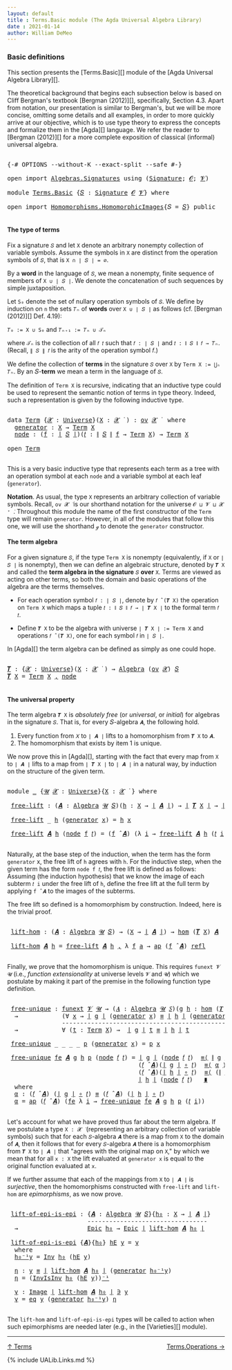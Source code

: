 ```yaml
---
layout: default
title : Terms.Basic module (The Agda Universal Algebra Library)
date : 2021-01-14
author: William DeMeo
---
```


### <a id="basic-definitions">Basic definitions</a>

This section presents the [Terms.Basic][] module of the [Agda Universal Algebra Library][].

The theoretical background that begins each subsection below is based on Cliff Bergman's textbook [Bergman (2012)][], specifically, Section 4.3.  Apart from notation, our presentation is similar to Bergman's, but we will be more concise, omitting some details and all examples, in order to more quickly arrive at our objective, which is to use type theory to express the concepts and formalize them in the [Agda][] language.  We refer the reader to [Bergman (2012)][] for a more complete exposition of classical (informal) universal algebra.

<pre class="Agda">

<a id="833" class="Symbol">{-#</a> <a id="837" class="Keyword">OPTIONS</a> <a id="845" class="Pragma">--without-K</a> <a id="857" class="Pragma">--exact-split</a> <a id="871" class="Pragma">--safe</a> <a id="878" class="Symbol">#-}</a>

<a id="883" class="Keyword">open</a> <a id="888" class="Keyword">import</a> <a id="895" href="Algebras.Signatures.html" class="Module">Algebras.Signatures</a> <a id="915" class="Keyword">using</a> <a id="921" class="Symbol">(</a><a id="922" href="Algebras.Signatures.html#1238" class="Function">Signature</a><a id="931" class="Symbol">;</a> <a id="933" href="Overture.Preliminaries.html#8157" class="Generalizable">𝓞</a><a id="934" class="Symbol">;</a> <a id="936" href="Universes.html#262" class="Generalizable">𝓥</a><a id="937" class="Symbol">)</a>

<a id="940" class="Keyword">module</a> <a id="947" href="Terms.Basic.html" class="Module">Terms.Basic</a> <a id="959" class="Symbol">{</a><a id="960" href="Terms.Basic.html#960" class="Bound">𝑆</a> <a id="962" class="Symbol">:</a> <a id="964" href="Algebras.Signatures.html#1238" class="Function">Signature</a> <a id="974" href="Overture.Preliminaries.html#8157" class="Generalizable">𝓞</a> <a id="976" href="Universes.html#262" class="Generalizable">𝓥</a><a id="977" class="Symbol">}</a> <a id="979" class="Keyword">where</a>

<a id="986" class="Keyword">open</a> <a id="991" class="Keyword">import</a> <a id="998" href="Homomorphisms.HomomorphicImages.html" class="Module">Homomorphisms.HomomorphicImages</a><a id="1029" class="Symbol">{</a><a id="1030" class="Argument">𝑆</a> <a id="1032" class="Symbol">=</a> <a id="1034" href="Terms.Basic.html#960" class="Bound">𝑆</a><a id="1035" class="Symbol">}</a> <a id="1037" class="Keyword">public</a>

</pre>

#### <a id="the-type-of-terms">The type of terms</a>

Fix a signature `𝑆` and let `X` denote an arbitrary nonempty collection of variable symbols. Assume the symbols in `X` are distinct from the operation symbols of `𝑆`, that is `X ∩ ∣ 𝑆 ∣ = ∅`.

By a **word** in the language of `𝑆`, we mean a nonempty, finite sequence of members of `X ∪ ∣ 𝑆 ∣`. We denote the concatenation of such sequences by simple juxtaposition.

Let `S₀` denote the set of nullary operation symbols of `𝑆`. We define by induction on `n` the sets `𝑇ₙ` of **words** over `X ∪ ∣ 𝑆 ∣` as follows (cf. [Bergman (2012)][] Def. 4.19):

`𝑇₀ := X ∪ S₀` and `𝑇ₙ₊₁ := 𝑇ₙ ∪ 𝒯ₙ`

where `𝒯ₙ` is the collection of all `𝑓 𝑡` such that `𝑓 : ∣ 𝑆 ∣` and `𝑡 : ∥ 𝑆 ∥ 𝑓 → 𝑇ₙ`. (Recall, `∥ 𝑆 ∥ 𝑓` is the arity of the operation symbol 𝑓.)

We define the collection of **terms** in the signature `𝑆` over `X` by `Term X := ⋃ₙ 𝑇ₙ`. By an 𝑆-**term** we mean a term in the language of `𝑆`.

The definition of `Term X` is recursive, indicating that an inductive type could be used to represent the semantic notion of terms in type theory. Indeed, such a representation is given by the following inductive type.

<pre class="Agda">

<a id="2228" class="Keyword">data</a> <a id="Term"></a><a id="2233" href="Terms.Basic.html#2233" class="Datatype">Term</a> <a id="2238" class="Symbol">{</a><a id="2239" href="Terms.Basic.html#2239" class="Bound">𝓧</a> <a id="2241" class="Symbol">:</a> <a id="2243" href="Agda.Primitive.html#423" class="Function">Universe</a><a id="2251" class="Symbol">}(</a><a id="2253" href="Terms.Basic.html#2253" class="Bound">X</a> <a id="2255" class="Symbol">:</a> <a id="2257" href="Terms.Basic.html#2239" class="Bound">𝓧</a> <a id="2259" href="Universes.html#403" class="Function Operator">̇</a> <a id="2261" class="Symbol">)</a> <a id="2263" class="Symbol">:</a> <a id="2265" href="Algebras.Products.html#2231" class="Function">ov</a> <a id="2268" href="Terms.Basic.html#2239" class="Bound">𝓧</a> <a id="2270" href="Universes.html#403" class="Function Operator">̇</a>  <a id="2273" class="Keyword">where</a>
  <a id="Term.generator"></a><a id="2281" href="Terms.Basic.html#2281" class="InductiveConstructor">generator</a> <a id="2291" class="Symbol">:</a> <a id="2293" href="Terms.Basic.html#2253" class="Bound">X</a> <a id="2295" class="Symbol">→</a> <a id="2297" href="Terms.Basic.html#2233" class="Datatype">Term</a> <a id="2302" href="Terms.Basic.html#2253" class="Bound">X</a>
  <a id="Term.node"></a><a id="2306" href="Terms.Basic.html#2306" class="InductiveConstructor">node</a> <a id="2311" class="Symbol">:</a> <a id="2313" class="Symbol">(</a><a id="2314" href="Terms.Basic.html#2314" class="Bound">f</a> <a id="2316" class="Symbol">:</a> <a id="2318" href="Overture.Preliminaries.html#13832" class="Function Operator">∣</a> <a id="2320" href="Terms.Basic.html#960" class="Bound">𝑆</a> <a id="2322" href="Overture.Preliminaries.html#13832" class="Function Operator">∣</a><a id="2323" class="Symbol">)(</a><a id="2325" href="Terms.Basic.html#2325" class="Bound">𝑡</a> <a id="2327" class="Symbol">:</a> <a id="2329" href="Overture.Preliminaries.html#13884" class="Function Operator">∥</a> <a id="2331" href="Terms.Basic.html#960" class="Bound">𝑆</a> <a id="2333" href="Overture.Preliminaries.html#13884" class="Function Operator">∥</a> <a id="2335" href="Terms.Basic.html#2314" class="Bound">f</a> <a id="2337" class="Symbol">→</a> <a id="2339" href="Terms.Basic.html#2233" class="Datatype">Term</a> <a id="2344" href="Terms.Basic.html#2253" class="Bound">X</a><a id="2345" class="Symbol">)</a> <a id="2347" class="Symbol">→</a> <a id="2349" href="Terms.Basic.html#2233" class="Datatype">Term</a> <a id="2354" href="Terms.Basic.html#2253" class="Bound">X</a>

<a id="2357" class="Keyword">open</a> <a id="2362" href="Terms.Basic.html#2233" class="Module">Term</a>

</pre>

This is a very basic inductive type that represents each term as a tree with an operation symbol at each `node` and a variable symbol at each leaf (`generator`).


**Notation**. As usual, the type `X` represents an arbitrary collection of variable symbols. Recall, `ov 𝓧 ̇` is our shorthand notation for the universe `𝓞 ⊔ 𝓥 ⊔ 𝓧 ⁺ ̇`.  Throughout this module the name of the first constructor of the `Term` type will remain `generator`. However, in all of the modules that follow this one, we will use the shorthand `ℊ` to denote the `generator` constructor.



#### <a id="the-term-algebra">The term algebra</a>

For a given signature `𝑆`, if the type `Term X` is nonempty (equivalently, if `X` or `∣ 𝑆 ∣` is nonempty), then we can define an algebraic structure, denoted by `𝑻 X` and called the **term algebra in the signature** `𝑆` **over** `X`.  Terms are viewed as acting on other terms, so both the domain and basic operations of the algebra are the terms themselves.

* For each operation symbol `𝑓 : ∣ 𝑆 ∣`, denote by `𝑓 ̂ (𝑻 X)` the operation on `Term X` which maps a tuple `𝑡 : ∥ 𝑆 ∥ 𝑓 → ∣ 𝑻 X ∣` to the formal term `𝑓 𝑡`.

* Define `𝑻 X` to be the algebra with universe `∣ 𝑻 X ∣ := Term X` and operations `𝑓 ̂ (𝑻 X)`, one for each symbol `𝑓` in `∣ 𝑆 ∣`.

In [Agda][] the term algebra can be defined as simply as one could hope.

<pre class="Agda">

<a id="𝑻"></a><a id="3732" href="Terms.Basic.html#3732" class="Function">𝑻</a> <a id="3734" class="Symbol">:</a> <a id="3736" class="Symbol">{</a><a id="3737" href="Terms.Basic.html#3737" class="Bound">𝓧</a> <a id="3739" class="Symbol">:</a> <a id="3741" href="Agda.Primitive.html#423" class="Function">Universe</a><a id="3749" class="Symbol">}(</a><a id="3751" href="Terms.Basic.html#3751" class="Bound">X</a> <a id="3753" class="Symbol">:</a> <a id="3755" href="Terms.Basic.html#3737" class="Bound">𝓧</a> <a id="3757" href="Universes.html#403" class="Function Operator">̇</a> <a id="3759" class="Symbol">)</a> <a id="3761" class="Symbol">→</a> <a id="3763" href="Algebras.Algebras.html#844" class="Function">Algebra</a> <a id="3771" class="Symbol">(</a><a id="3772" href="Algebras.Products.html#2231" class="Function">ov</a> <a id="3775" href="Terms.Basic.html#3737" class="Bound">𝓧</a><a id="3776" class="Symbol">)</a> <a id="3778" href="Terms.Basic.html#960" class="Bound">𝑆</a>
<a id="3780" href="Terms.Basic.html#3732" class="Function">𝑻</a> <a id="3782" href="Terms.Basic.html#3782" class="Bound">X</a> <a id="3784" class="Symbol">=</a> <a id="3786" href="Terms.Basic.html#2233" class="Datatype">Term</a> <a id="3791" href="Terms.Basic.html#3782" class="Bound">X</a> <a id="3793" href="Overture.Preliminaries.html#13136" class="InductiveConstructor Operator">,</a> <a id="3795" href="Terms.Basic.html#2306" class="InductiveConstructor">node</a>

</pre>



#### <a id="the-universal-property">The universal property</a>

The term algebra `𝑻 X` is *absolutely free* (or *universal*, or *initial*) for algebras in the signature `𝑆`. That is, for every 𝑆-algebra `𝑨`, the following hold.

1. Every function from `𝑋` to `∣ 𝑨 ∣` lifts to a homomorphism from `𝑻 X` to `𝑨`.
2. The homomorphism that exists by item 1 is unique.

We now prove this in [Agda][], starting with the fact that every map from `X` to `∣ 𝑨 ∣` lifts to a map from `∣ 𝑻 X ∣` to `∣ 𝑨 ∣` in a natural way, by induction on the structure of the given term.

<pre class="Agda">

<a id="4391" class="Keyword">module</a> <a id="4398" href="Terms.Basic.html#4398" class="Module">_</a> <a id="4400" class="Symbol">{</a><a id="4401" href="Terms.Basic.html#4401" class="Bound">𝓤</a> <a id="4403" href="Terms.Basic.html#4403" class="Bound">𝓧</a> <a id="4405" class="Symbol">:</a> <a id="4407" href="Agda.Primitive.html#423" class="Function">Universe</a><a id="4415" class="Symbol">}{</a><a id="4417" href="Terms.Basic.html#4417" class="Bound">X</a> <a id="4419" class="Symbol">:</a> <a id="4421" href="Terms.Basic.html#4403" class="Bound">𝓧</a> <a id="4423" href="Universes.html#403" class="Function Operator">̇</a> <a id="4425" class="Symbol">}</a> <a id="4427" class="Keyword">where</a>

 <a id="4435" href="Terms.Basic.html#4435" class="Function">free-lift</a> <a id="4445" class="Symbol">:</a> <a id="4447" class="Symbol">(</a><a id="4448" href="Terms.Basic.html#4448" class="Bound">𝑨</a> <a id="4450" class="Symbol">:</a> <a id="4452" href="Algebras.Algebras.html#844" class="Function">Algebra</a> <a id="4460" href="Terms.Basic.html#4401" class="Bound">𝓤</a> <a id="4462" href="Terms.Basic.html#960" class="Bound">𝑆</a><a id="4463" class="Symbol">)(</a><a id="4465" href="Terms.Basic.html#4465" class="Bound">h</a> <a id="4467" class="Symbol">:</a> <a id="4469" href="Terms.Basic.html#4417" class="Bound">X</a> <a id="4471" class="Symbol">→</a> <a id="4473" href="Overture.Preliminaries.html#13832" class="Function Operator">∣</a> <a id="4475" href="Terms.Basic.html#4448" class="Bound">𝑨</a> <a id="4477" href="Overture.Preliminaries.html#13832" class="Function Operator">∣</a><a id="4478" class="Symbol">)</a> <a id="4480" class="Symbol">→</a> <a id="4482" href="Overture.Preliminaries.html#13832" class="Function Operator">∣</a> <a id="4484" href="Terms.Basic.html#3732" class="Function">𝑻</a> <a id="4486" href="Terms.Basic.html#4417" class="Bound">X</a> <a id="4488" href="Overture.Preliminaries.html#13832" class="Function Operator">∣</a> <a id="4490" class="Symbol">→</a> <a id="4492" href="Overture.Preliminaries.html#13832" class="Function Operator">∣</a> <a id="4494" href="Terms.Basic.html#4448" class="Bound">𝑨</a> <a id="4496" href="Overture.Preliminaries.html#13832" class="Function Operator">∣</a>

 <a id="4500" href="Terms.Basic.html#4435" class="Function">free-lift</a> <a id="4510" class="Symbol">_</a> <a id="4512" href="Terms.Basic.html#4512" class="Bound">h</a> <a id="4514" class="Symbol">(</a><a id="4515" href="Terms.Basic.html#2281" class="InductiveConstructor">generator</a> <a id="4525" href="Terms.Basic.html#4525" class="Bound">x</a><a id="4526" class="Symbol">)</a> <a id="4528" class="Symbol">=</a> <a id="4530" href="Terms.Basic.html#4512" class="Bound">h</a> <a id="4532" href="Terms.Basic.html#4525" class="Bound">x</a>

 <a id="4536" href="Terms.Basic.html#4435" class="Function">free-lift</a> <a id="4546" href="Terms.Basic.html#4546" class="Bound">𝑨</a> <a id="4548" href="Terms.Basic.html#4548" class="Bound">h</a> <a id="4550" class="Symbol">(</a><a id="4551" href="Terms.Basic.html#2306" class="InductiveConstructor">node</a> <a id="4556" href="Terms.Basic.html#4556" class="Bound">f</a> <a id="4558" href="Terms.Basic.html#4558" class="Bound">𝑡</a><a id="4559" class="Symbol">)</a> <a id="4561" class="Symbol">=</a> <a id="4563" class="Symbol">(</a><a id="4564" href="Terms.Basic.html#4556" class="Bound">f</a> <a id="4566" href="Algebras.Algebras.html#3080" class="Function Operator">̂</a> <a id="4568" href="Terms.Basic.html#4546" class="Bound">𝑨</a><a id="4569" class="Symbol">)</a> <a id="4571" class="Symbol">(λ</a> <a id="4574" href="Terms.Basic.html#4574" class="Bound">i</a> <a id="4576" class="Symbol">→</a> <a id="4578" href="Terms.Basic.html#4435" class="Function">free-lift</a> <a id="4588" href="Terms.Basic.html#4546" class="Bound">𝑨</a> <a id="4590" href="Terms.Basic.html#4548" class="Bound">h</a> <a id="4592" class="Symbol">(</a><a id="4593" href="Terms.Basic.html#4558" class="Bound">𝑡</a> <a id="4595" href="Terms.Basic.html#4574" class="Bound">i</a><a id="4596" class="Symbol">))</a>

</pre>

Naturally, at the base step of the induction, when the term has the form `generator`
x, the free lift of `h` agrees with `h`.  For the inductive step, when the
given term has the form `node f 𝑡`, the free lift is defined as
follows: Assuming (the induction hypothesis) that we know the image of each
subterm `𝑡 i` under the free lift of `h`, define the free lift at the
full term by applying `f ̂ 𝑨` to the images of the subterms.

The free lift so defined is a homomorphism by construction. Indeed, here is the trivial proof.

<pre class="Agda">

 <a id="5155" href="Terms.Basic.html#5155" class="Function">lift-hom</a> <a id="5164" class="Symbol">:</a> <a id="5166" class="Symbol">(</a><a id="5167" href="Terms.Basic.html#5167" class="Bound">𝑨</a> <a id="5169" class="Symbol">:</a> <a id="5171" href="Algebras.Algebras.html#844" class="Function">Algebra</a> <a id="5179" href="Terms.Basic.html#4401" class="Bound">𝓤</a> <a id="5181" href="Terms.Basic.html#960" class="Bound">𝑆</a><a id="5182" class="Symbol">)</a> <a id="5184" class="Symbol">→</a> <a id="5186" class="Symbol">(</a><a id="5187" href="Terms.Basic.html#4417" class="Bound">X</a> <a id="5189" class="Symbol">→</a> <a id="5191" href="Overture.Preliminaries.html#13832" class="Function Operator">∣</a> <a id="5193" href="Terms.Basic.html#5167" class="Bound">𝑨</a> <a id="5195" href="Overture.Preliminaries.html#13832" class="Function Operator">∣</a><a id="5196" class="Symbol">)</a> <a id="5198" class="Symbol">→</a> <a id="5200" href="Homomorphisms.Basic.html#2004" class="Function">hom</a> <a id="5204" class="Symbol">(</a><a id="5205" href="Terms.Basic.html#3732" class="Function">𝑻</a> <a id="5207" href="Terms.Basic.html#4417" class="Bound">X</a><a id="5208" class="Symbol">)</a> <a id="5210" href="Terms.Basic.html#5167" class="Bound">𝑨</a>

 <a id="5214" href="Terms.Basic.html#5155" class="Function">lift-hom</a> <a id="5223" href="Terms.Basic.html#5223" class="Bound">𝑨</a> <a id="5225" href="Terms.Basic.html#5225" class="Bound">h</a> <a id="5227" class="Symbol">=</a> <a id="5229" href="Terms.Basic.html#4435" class="Function">free-lift</a> <a id="5239" href="Terms.Basic.html#5223" class="Bound">𝑨</a> <a id="5241" href="Terms.Basic.html#5225" class="Bound">h</a> <a id="5243" href="Overture.Preliminaries.html#13136" class="InductiveConstructor Operator">,</a> <a id="5245" class="Symbol">λ</a> <a id="5247" href="Terms.Basic.html#5247" class="Bound">f</a> <a id="5249" href="Terms.Basic.html#5249" class="Bound">a</a> <a id="5251" class="Symbol">→</a> <a id="5253" href="MGS-MLTT.html#6613" class="Function">ap</a> <a id="5256" class="Symbol">(</a><a id="5257" href="Terms.Basic.html#5247" class="Bound">f</a> <a id="5259" href="Algebras.Algebras.html#3080" class="Function Operator">̂</a> <a id="5261" href="Terms.Basic.html#5223" class="Bound">𝑨</a><a id="5262" class="Symbol">)</a> <a id="5264" href="Identity-Type.html#162" class="InductiveConstructor">refl</a>

</pre>

Finally, we prove that the homomorphism is unique.  This requires `funext 𝓥 𝓤` (i.e., *function extensionality* at universe levels `𝓥` and `𝓤`) which we postulate by making it part of the premise in the following function type definition.

<pre class="Agda">

 <a id="5537" href="Terms.Basic.html#5537" class="Function">free-unique</a> <a id="5549" class="Symbol">:</a> <a id="5551" href="MGS-FunExt-from-Univalence.html#393" class="Function">funext</a> <a id="5558" href="Terms.Basic.html#976" class="Bound">𝓥</a> <a id="5560" href="Terms.Basic.html#4401" class="Bound">𝓤</a> <a id="5562" class="Symbol">→</a> <a id="5564" class="Symbol">(</a><a id="5565" href="Terms.Basic.html#5565" class="Bound">𝑨</a> <a id="5567" class="Symbol">:</a> <a id="5569" href="Algebras.Algebras.html#844" class="Function">Algebra</a> <a id="5577" href="Terms.Basic.html#4401" class="Bound">𝓤</a> <a id="5579" href="Terms.Basic.html#960" class="Bound">𝑆</a><a id="5580" class="Symbol">)(</a><a id="5582" href="Terms.Basic.html#5582" class="Bound">g</a> <a id="5584" href="Terms.Basic.html#5584" class="Bound">h</a> <a id="5586" class="Symbol">:</a> <a id="5588" href="Homomorphisms.Basic.html#2004" class="Function">hom</a> <a id="5592" class="Symbol">(</a><a id="5593" href="Terms.Basic.html#3732" class="Function">𝑻</a> <a id="5595" href="Terms.Basic.html#4417" class="Bound">X</a><a id="5596" class="Symbol">)</a> <a id="5598" href="Terms.Basic.html#5565" class="Bound">𝑨</a><a id="5599" class="Symbol">)</a>
  <a id="5603" class="Symbol">→</a>            <a id="5616" class="Symbol">(∀</a> <a id="5619" href="Terms.Basic.html#5619" class="Bound">x</a> <a id="5621" class="Symbol">→</a> <a id="5623" href="Overture.Preliminaries.html#13832" class="Function Operator">∣</a> <a id="5625" href="Terms.Basic.html#5582" class="Bound">g</a> <a id="5627" href="Overture.Preliminaries.html#13832" class="Function Operator">∣</a> <a id="5629" class="Symbol">(</a><a id="5630" href="Terms.Basic.html#2281" class="InductiveConstructor">generator</a> <a id="5640" href="Terms.Basic.html#5619" class="Bound">x</a><a id="5641" class="Symbol">)</a> <a id="5643" href="Overture.Equality.html#2388" class="Datatype Operator">≡</a> <a id="5645" href="Overture.Preliminaries.html#13832" class="Function Operator">∣</a> <a id="5647" href="Terms.Basic.html#5584" class="Bound">h</a> <a id="5649" href="Overture.Preliminaries.html#13832" class="Function Operator">∣</a> <a id="5651" class="Symbol">(</a><a id="5652" href="Terms.Basic.html#2281" class="InductiveConstructor">generator</a> <a id="5662" href="Terms.Basic.html#5619" class="Bound">x</a><a id="5663" class="Symbol">))</a>
               <a id="5681" class="Comment">----------------------------------------------------</a>
  <a id="5736" class="Symbol">→</a>            <a id="5749" class="Symbol">∀</a> <a id="5751" class="Symbol">(</a><a id="5752" href="Terms.Basic.html#5752" class="Bound">t</a> <a id="5754" class="Symbol">:</a> <a id="5756" href="Terms.Basic.html#2233" class="Datatype">Term</a> <a id="5761" href="Terms.Basic.html#4417" class="Bound">X</a><a id="5762" class="Symbol">)</a> <a id="5764" class="Symbol">→</a>  <a id="5767" href="Overture.Preliminaries.html#13832" class="Function Operator">∣</a> <a id="5769" href="Terms.Basic.html#5582" class="Bound">g</a> <a id="5771" href="Overture.Preliminaries.html#13832" class="Function Operator">∣</a> <a id="5773" href="Terms.Basic.html#5752" class="Bound">t</a> <a id="5775" href="Overture.Equality.html#2388" class="Datatype Operator">≡</a> <a id="5777" href="Overture.Preliminaries.html#13832" class="Function Operator">∣</a> <a id="5779" href="Terms.Basic.html#5584" class="Bound">h</a> <a id="5781" href="Overture.Preliminaries.html#13832" class="Function Operator">∣</a> <a id="5783" href="Terms.Basic.html#5752" class="Bound">t</a>

 <a id="5787" href="Terms.Basic.html#5537" class="Function">free-unique</a> <a id="5799" class="Symbol">_</a> <a id="5801" class="Symbol">_</a> <a id="5803" class="Symbol">_</a> <a id="5805" class="Symbol">_</a> <a id="5807" href="Terms.Basic.html#5807" class="Bound">p</a> <a id="5809" class="Symbol">(</a><a id="5810" href="Terms.Basic.html#2281" class="InductiveConstructor">generator</a> <a id="5820" href="Terms.Basic.html#5820" class="Bound">x</a><a id="5821" class="Symbol">)</a> <a id="5823" class="Symbol">=</a> <a id="5825" href="Terms.Basic.html#5807" class="Bound">p</a> <a id="5827" href="Terms.Basic.html#5820" class="Bound">x</a>

 <a id="5831" href="Terms.Basic.html#5537" class="Function">free-unique</a> <a id="5843" href="Terms.Basic.html#5843" class="Bound">fe</a> <a id="5846" href="Terms.Basic.html#5846" class="Bound">𝑨</a> <a id="5848" href="Terms.Basic.html#5848" class="Bound">g</a> <a id="5850" href="Terms.Basic.html#5850" class="Bound">h</a> <a id="5852" href="Terms.Basic.html#5852" class="Bound">p</a> <a id="5854" class="Symbol">(</a><a id="5855" href="Terms.Basic.html#2306" class="InductiveConstructor">node</a> <a id="5860" href="Terms.Basic.html#5860" class="Bound">𝑓</a> <a id="5862" href="Terms.Basic.html#5862" class="Bound">𝑡</a><a id="5863" class="Symbol">)</a> <a id="5865" class="Symbol">=</a> <a id="5867" href="Overture.Preliminaries.html#13832" class="Function Operator">∣</a> <a id="5869" href="Terms.Basic.html#5848" class="Bound">g</a> <a id="5871" href="Overture.Preliminaries.html#13832" class="Function Operator">∣</a> <a id="5873" class="Symbol">(</a><a id="5874" href="Terms.Basic.html#2306" class="InductiveConstructor">node</a> <a id="5879" href="Terms.Basic.html#5860" class="Bound">𝑓</a> <a id="5881" href="Terms.Basic.html#5862" class="Bound">𝑡</a><a id="5882" class="Symbol">)</a>  <a id="5885" href="MGS-MLTT.html#5997" class="Function Operator">≡⟨</a> <a id="5888" href="Overture.Preliminaries.html#13884" class="Function Operator">∥</a> <a id="5890" href="Terms.Basic.html#5848" class="Bound">g</a> <a id="5892" href="Overture.Preliminaries.html#13884" class="Function Operator">∥</a> <a id="5894" href="Terms.Basic.html#5860" class="Bound">𝑓</a> <a id="5896" href="Terms.Basic.html#5862" class="Bound">𝑡</a> <a id="5898" href="MGS-MLTT.html#5997" class="Function Operator">⟩</a>
                                    <a id="5936" class="Symbol">(</a><a id="5937" href="Terms.Basic.html#5860" class="Bound">𝑓</a> <a id="5939" href="Algebras.Algebras.html#3080" class="Function Operator">̂</a> <a id="5941" href="Terms.Basic.html#5846" class="Bound">𝑨</a><a id="5942" class="Symbol">)(</a><a id="5944" href="Overture.Preliminaries.html#13832" class="Function Operator">∣</a> <a id="5946" href="Terms.Basic.html#5848" class="Bound">g</a> <a id="5948" href="Overture.Preliminaries.html#13832" class="Function Operator">∣</a> <a id="5950" href="MGS-MLTT.html#3813" class="Function Operator">∘</a> <a id="5952" href="Terms.Basic.html#5862" class="Bound">𝑡</a><a id="5953" class="Symbol">)</a>  <a id="5956" href="MGS-MLTT.html#5997" class="Function Operator">≡⟨</a> <a id="5959" href="Terms.Basic.html#6105" class="Function">α</a> <a id="5961" href="MGS-MLTT.html#5997" class="Function Operator">⟩</a>
                                    <a id="5999" class="Symbol">(</a><a id="6000" href="Terms.Basic.html#5860" class="Bound">𝑓</a> <a id="6002" href="Algebras.Algebras.html#3080" class="Function Operator">̂</a> <a id="6004" href="Terms.Basic.html#5846" class="Bound">𝑨</a><a id="6005" class="Symbol">)(</a><a id="6007" href="Overture.Preliminaries.html#13832" class="Function Operator">∣</a> <a id="6009" href="Terms.Basic.html#5850" class="Bound">h</a> <a id="6011" href="Overture.Preliminaries.html#13832" class="Function Operator">∣</a> <a id="6013" href="MGS-MLTT.html#3813" class="Function Operator">∘</a> <a id="6015" href="Terms.Basic.html#5862" class="Bound">𝑡</a><a id="6016" class="Symbol">)</a>  <a id="6019" href="MGS-MLTT.html#5997" class="Function Operator">≡⟨</a> <a id="6022" class="Symbol">(</a><a id="6023" href="Overture.Preliminaries.html#13884" class="Function Operator">∥</a> <a id="6025" href="Terms.Basic.html#5850" class="Bound">h</a> <a id="6027" href="Overture.Preliminaries.html#13884" class="Function Operator">∥</a> <a id="6029" href="Terms.Basic.html#5860" class="Bound">𝑓</a> <a id="6031" href="Terms.Basic.html#5862" class="Bound">𝑡</a><a id="6032" class="Symbol">)</a><a id="6033" href="MGS-MLTT.html#6125" class="Function Operator">⁻¹</a> <a id="6036" href="MGS-MLTT.html#5997" class="Function Operator">⟩</a>
                                    <a id="6074" href="Overture.Preliminaries.html#13832" class="Function Operator">∣</a> <a id="6076" href="Terms.Basic.html#5850" class="Bound">h</a> <a id="6078" href="Overture.Preliminaries.html#13832" class="Function Operator">∣</a> <a id="6080" class="Symbol">(</a><a id="6081" href="Terms.Basic.html#2306" class="InductiveConstructor">node</a> <a id="6086" href="Terms.Basic.html#5860" class="Bound">𝑓</a> <a id="6088" href="Terms.Basic.html#5862" class="Bound">𝑡</a><a id="6089" class="Symbol">)</a>   <a id="6093" href="MGS-MLTT.html#6079" class="Function Operator">∎</a>
  <a id="6097" class="Keyword">where</a>
  <a id="6105" href="Terms.Basic.html#6105" class="Function">α</a> <a id="6107" class="Symbol">:</a> <a id="6109" class="Symbol">(</a><a id="6110" href="Terms.Basic.html#5860" class="Bound">𝑓</a> <a id="6112" href="Algebras.Algebras.html#3080" class="Function Operator">̂</a> <a id="6114" href="Terms.Basic.html#5846" class="Bound">𝑨</a><a id="6115" class="Symbol">)</a> <a id="6117" class="Symbol">(</a><a id="6118" href="Overture.Preliminaries.html#13832" class="Function Operator">∣</a> <a id="6120" href="Terms.Basic.html#5848" class="Bound">g</a> <a id="6122" href="Overture.Preliminaries.html#13832" class="Function Operator">∣</a> <a id="6124" href="MGS-MLTT.html#3813" class="Function Operator">∘</a> <a id="6126" href="Terms.Basic.html#5862" class="Bound">𝑡</a><a id="6127" class="Symbol">)</a> <a id="6129" href="Overture.Equality.html#2388" class="Datatype Operator">≡</a> <a id="6131" class="Symbol">(</a><a id="6132" href="Terms.Basic.html#5860" class="Bound">𝑓</a> <a id="6134" href="Algebras.Algebras.html#3080" class="Function Operator">̂</a> <a id="6136" href="Terms.Basic.html#5846" class="Bound">𝑨</a><a id="6137" class="Symbol">)</a> <a id="6139" class="Symbol">(</a><a id="6140" href="Overture.Preliminaries.html#13832" class="Function Operator">∣</a> <a id="6142" href="Terms.Basic.html#5850" class="Bound">h</a> <a id="6144" href="Overture.Preliminaries.html#13832" class="Function Operator">∣</a> <a id="6146" href="MGS-MLTT.html#3813" class="Function Operator">∘</a> <a id="6148" href="Terms.Basic.html#5862" class="Bound">𝑡</a><a id="6149" class="Symbol">)</a>
  <a id="6153" href="Terms.Basic.html#6105" class="Function">α</a> <a id="6155" class="Symbol">=</a> <a id="6157" href="MGS-MLTT.html#6613" class="Function">ap</a> <a id="6160" class="Symbol">(</a><a id="6161" href="Terms.Basic.html#5860" class="Bound">𝑓</a> <a id="6163" href="Algebras.Algebras.html#3080" class="Function Operator">̂</a> <a id="6165" href="Terms.Basic.html#5846" class="Bound">𝑨</a><a id="6166" class="Symbol">)</a> <a id="6168" class="Symbol">(</a><a id="6169" href="Terms.Basic.html#5843" class="Bound">fe</a> <a id="6172" class="Symbol">λ</a> <a id="6174" href="Terms.Basic.html#6174" class="Bound">i</a> <a id="6176" class="Symbol">→</a> <a id="6178" href="Terms.Basic.html#5537" class="Function">free-unique</a> <a id="6190" href="Terms.Basic.html#5843" class="Bound">fe</a> <a id="6193" href="Terms.Basic.html#5846" class="Bound">𝑨</a> <a id="6195" href="Terms.Basic.html#5848" class="Bound">g</a> <a id="6197" href="Terms.Basic.html#5850" class="Bound">h</a> <a id="6199" href="Terms.Basic.html#5852" class="Bound">p</a> <a id="6201" class="Symbol">(</a><a id="6202" href="Terms.Basic.html#5862" class="Bound">𝑡</a> <a id="6204" href="Terms.Basic.html#6174" class="Bound">i</a><a id="6205" class="Symbol">))</a>

</pre>

Let's account for what we have proved thus far about the term algebra.  If we postulate a type `X : 𝓧 ̇` (representing an arbitrary collection of variable symbols) such that for each `𝑆`-algebra `𝑨` there is a map from `X` to the domain of `𝑨`, then it follows that for every `𝑆`-algebra `𝑨` there is a homomorphism from `𝑻 X` to `∣ 𝑨 ∣` that "agrees with the original map on `X`," by which we mean that for all `x : X` the lift evaluated at `generator x` is equal to the original function evaluated at `x`.

If we further assume that each of the mappings from `X` to `∣ 𝑨 ∣` is *surjective*, then the homomorphisms constructed with `free-lift` and `lift-hom` are *epimorphisms*, as we now prove.

<pre class="Agda">

 <a id="6934" href="Terms.Basic.html#6934" class="Function">lift-of-epi-is-epi</a> <a id="6953" class="Symbol">:</a> <a id="6955" class="Symbol">{</a><a id="6956" href="Terms.Basic.html#6956" class="Bound">𝑨</a> <a id="6958" class="Symbol">:</a> <a id="6960" href="Algebras.Algebras.html#844" class="Function">Algebra</a> <a id="6968" href="Terms.Basic.html#4401" class="Bound">𝓤</a> <a id="6970" href="Terms.Basic.html#960" class="Bound">𝑆</a><a id="6971" class="Symbol">}{</a><a id="6973" href="Terms.Basic.html#6973" class="Bound">h₀</a> <a id="6976" class="Symbol">:</a> <a id="6978" href="Terms.Basic.html#4417" class="Bound">X</a> <a id="6980" class="Symbol">→</a> <a id="6982" href="Overture.Preliminaries.html#13832" class="Function Operator">∣</a> <a id="6984" href="Terms.Basic.html#6956" class="Bound">𝑨</a> <a id="6986" href="Overture.Preliminaries.html#13832" class="Function Operator">∣</a><a id="6987" class="Symbol">}</a>
                      <a id="7011" class="Comment">---------------------------------</a>
  <a id="7047" class="Symbol">→</a>                   <a id="7067" href="Overture.Inverses.html#2003" class="Function">Epic</a> <a id="7072" href="Terms.Basic.html#6973" class="Bound">h₀</a> <a id="7075" class="Symbol">→</a> <a id="7077" href="Overture.Inverses.html#2003" class="Function">Epic</a> <a id="7082" href="Overture.Preliminaries.html#13832" class="Function Operator">∣</a> <a id="7084" href="Terms.Basic.html#5155" class="Function">lift-hom</a> <a id="7093" href="Terms.Basic.html#6956" class="Bound">𝑨</a> <a id="7095" href="Terms.Basic.html#6973" class="Bound">h₀</a> <a id="7098" href="Overture.Preliminaries.html#13832" class="Function Operator">∣</a>

 <a id="7102" href="Terms.Basic.html#6934" class="Function">lift-of-epi-is-epi</a> <a id="7121" class="Symbol">{</a><a id="7122" href="Terms.Basic.html#7122" class="Bound">𝑨</a><a id="7123" class="Symbol">}{</a><a id="7125" href="Terms.Basic.html#7125" class="Bound">h₀</a><a id="7127" class="Symbol">}</a> <a id="7129" href="Terms.Basic.html#7129" class="Bound">hE</a> <a id="7132" href="Terms.Basic.html#7132" class="Bound">y</a> <a id="7134" class="Symbol">=</a> <a id="7136" href="Terms.Basic.html#7249" class="Function">γ</a>
  <a id="7140" class="Keyword">where</a>
  <a id="7148" href="Terms.Basic.html#7148" class="Function">h₀⁻¹y</a> <a id="7154" class="Symbol">=</a> <a id="7156" href="Overture.Inverses.html#1486" class="Function">Inv</a> <a id="7160" href="Terms.Basic.html#7125" class="Bound">h₀</a> <a id="7163" class="Symbol">(</a><a id="7164" href="Terms.Basic.html#7129" class="Bound">hE</a> <a id="7167" href="Terms.Basic.html#7132" class="Bound">y</a><a id="7168" class="Symbol">)</a>

  <a id="7173" href="Terms.Basic.html#7173" class="Function">η</a> <a id="7175" class="Symbol">:</a> <a id="7177" href="Terms.Basic.html#7132" class="Bound">y</a> <a id="7179" href="Overture.Equality.html#2388" class="Datatype Operator">≡</a> <a id="7181" href="Overture.Preliminaries.html#13832" class="Function Operator">∣</a> <a id="7183" href="Terms.Basic.html#5155" class="Function">lift-hom</a> <a id="7192" href="Terms.Basic.html#7122" class="Bound">𝑨</a> <a id="7194" href="Terms.Basic.html#7125" class="Bound">h₀</a> <a id="7197" href="Overture.Preliminaries.html#13832" class="Function Operator">∣</a> <a id="7199" class="Symbol">(</a><a id="7200" href="Terms.Basic.html#2281" class="InductiveConstructor">generator</a> <a id="7210" href="Terms.Basic.html#7148" class="Function">h₀⁻¹y</a><a id="7215" class="Symbol">)</a>
  <a id="7219" href="Terms.Basic.html#7173" class="Function">η</a> <a id="7221" class="Symbol">=</a> <a id="7223" class="Symbol">(</a><a id="7224" href="Overture.Inverses.html#1678" class="Function">InvIsInv</a> <a id="7233" href="Terms.Basic.html#7125" class="Bound">h₀</a> <a id="7236" class="Symbol">(</a><a id="7237" href="Terms.Basic.html#7129" class="Bound">hE</a> <a id="7240" href="Terms.Basic.html#7132" class="Bound">y</a><a id="7241" class="Symbol">))</a><a id="7243" href="MGS-MLTT.html#6125" class="Function Operator">⁻¹</a>

  <a id="7249" href="Terms.Basic.html#7249" class="Function">γ</a> <a id="7251" class="Symbol">:</a> <a id="7253" href="Overture.Inverses.html#674" class="Datatype Operator">Image</a> <a id="7259" href="Overture.Preliminaries.html#13832" class="Function Operator">∣</a> <a id="7261" href="Terms.Basic.html#5155" class="Function">lift-hom</a> <a id="7270" href="Terms.Basic.html#7122" class="Bound">𝑨</a> <a id="7272" href="Terms.Basic.html#7125" class="Bound">h₀</a> <a id="7275" href="Overture.Preliminaries.html#13832" class="Function Operator">∣</a> <a id="7277" href="Overture.Inverses.html#674" class="Datatype Operator">∋</a> <a id="7279" href="Terms.Basic.html#7132" class="Bound">y</a>
  <a id="7283" href="Terms.Basic.html#7249" class="Function">γ</a> <a id="7285" class="Symbol">=</a> <a id="7287" href="Overture.Inverses.html#750" class="InductiveConstructor">eq</a> <a id="7290" href="Terms.Basic.html#7132" class="Bound">y</a> <a id="7292" class="Symbol">(</a><a id="7293" href="Terms.Basic.html#2281" class="InductiveConstructor">generator</a> <a id="7303" href="Terms.Basic.html#7148" class="Function">h₀⁻¹y</a><a id="7308" class="Symbol">)</a> <a id="7310" href="Terms.Basic.html#7173" class="Function">η</a>

</pre>

The `lift-hom` and `lift-of-epi-is-epi` types will be called to action when such epimorphisms are needed later (e.g., in the [Varieties][] module).


--------------------------------------

<p></p>

[↑ Terms](Terms.html)
<span style="float:right;">[Terms.Operations →](Terms.Operations.html)</span>

{% include UALib.Links.md %}
